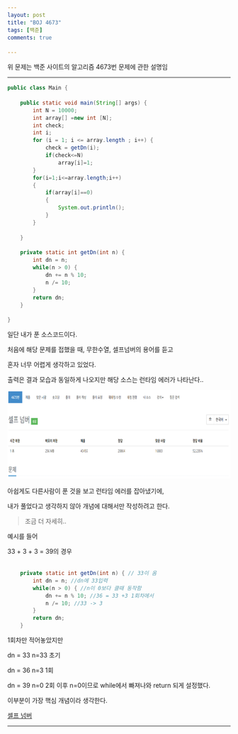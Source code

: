 ```yaml
---
layout: post
title: "BOJ 4673"
tags: [백준]
comments: true

---
```


위 문제는 백준 사이트의 알고리즘 4673번 문제에 관한 설명임<br>

---

```java
public class Main {

	public static void main(String[] args) {
		int N = 10000;
		int array[] =new int [N];
		int check;
		int i;
		for (i = 1; i <= array.length ; i++) {
			check = getDn(i);
			if(check<=N)
				array[i]=1;
		}
		for(i=1;i<=array.length;i++)
		{
			if(array[i]==0)
			{
				System.out.println();
			}
		}
		
	}
	
	private static int getDn(int n) {
		int dn = n;
		while(n > 0) {
			dn += n % 10;
			n /= 10;
		}
		return dn;
	}

}
```

일단 내가 푼 소스코드이다.

처음에 해당 문제를 접했을 때, 무한수열, 셀프넘버의 용어를 듣고

혼자 너무 어렵게 생각하고 있었다.

출력은 결과 모습과 동일하게 나오지만 해당 소스는 런타임 에러가 나타난다..

<img src="https://raw.githubusercontent.com/junghyun100/junghyun100.github.io/master/images/4673.PNG" width= "700px" height = "200px">

아쉽게도 다른사람이 푼 것을 보고 런타임 에러를 잡아냈기에,

내가 풀었다고 생각하지 않아 개념에 대해서만 작성하려고 한다.

> 조금 더 자세히..

예시를 들어 

33 + 3 + 3 = 39의 경우

```java
	
	private static int getDn(int n) { // 33이 옴
		int dn = n; //dn에 33입력
		while(n > 0) { //n이 0보다 클때 동작함
			dn += n % 10; //36 = 33 +3 1회차에서
			n /= 10; //33 -> 3
		}
		return dn;
	}

```
1회차만 적어놓았지만

dn = 33 n=33 초기

dn = 36 n=3 1회

dn = 39 n=0 2회 이후 n=0이므로 while에서 빠져나와 return 되게 설정했다.

이부분이 가장 핵심 개념이라 생각한다. 

<a href="https://www.acmicpc.net/problem/4673">셀프 넘버</a>



---
